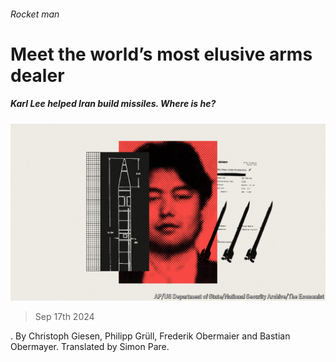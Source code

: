 ###### Rocket man

# Meet the world’s most elusive arms dealer 

##### Karl Lee helped Iran build missiles. Where is he? 

![image](images/20240921_CUD003.jpg) 

> Sep 17th 2024 

. By Christoph Giesen, Philipp Grüll, Frederik Obermaier and Bastian Obermayer. Translated by Simon Pare.


